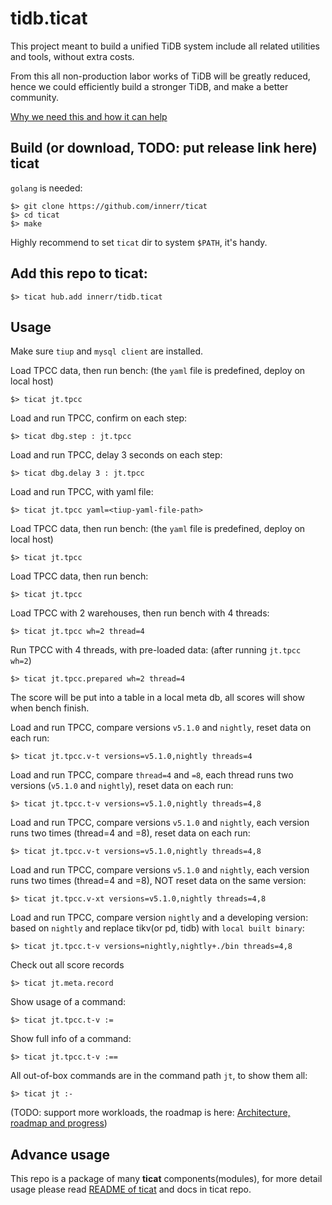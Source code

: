 # tidb.ticat
This project meant to build a unified TiDB system include all related utilities and tools, without extra costs.

From this all non-production labor works of TiDB will be greatly reduced,
hence we could efficiently build a stronger TiDB, and make a better community.

[Why we need this and how it can help](./why-we-need-this-and-how-it-can-help.md)

## Build (or download, TODO: put release link here) ticat
`golang` is needed:
```
$> git clone https://github.com/innerr/ticat
$> cd ticat
$> make
```
Highly recommend to set `ticat` dir to system `$PATH`, it's handy.

## Add this repo to ticat:
```
$> ticat hub.add innerr/tidb.ticat
```

## Usage
Make sure `tiup` and `mysql client` are installed.

Load TPCC data, then run bench: (the `yaml` file is predefined, deploy on local host)
```
$> ticat jt.tpcc
```

Load and run TPCC, confirm on each step:
```
$> ticat dbg.step : jt.tpcc
```

Load and run TPCC, delay 3 seconds on each step:
```
$> ticat dbg.delay 3 : jt.tpcc
```

Load and run TPCC, with yaml file:
```
$> ticat jt.tpcc yaml=<tiup-yaml-file-path>
```

Load TPCC data, then run bench: (the `yaml` file is predefined, deploy on local host)
```
$> ticat jt.tpcc
```
Load TPCC data, then run bench:
```
$> ticat jt.tpcc
```

Load TPCC with 2 warehouses, then run bench with 4 threads:
```
$> ticat jt.tpcc wh=2 thread=4
```

Run TPCC with 4 threads, with pre-loaded data: (after running `jt.tpcc wh=2`)
```
$> ticat jt.tpcc.prepared wh=2 thread=4
```
The score will be put into a table in a local meta db, all scores will show when bench finish.

Load and run TPCC, compare versions `v5.1.0` and `nightly`, reset data on each run:
```
$> ticat jt.tpcc.v-t versions=v5.1.0,nightly threads=4
```

Load and run TPCC, compare `thread=4` and `=8`,
each thread runs two versions (`v5.1.0` and `nightly`), reset data on each run:
```
$> ticat jt.tpcc.t-v versions=v5.1.0,nightly threads=4,8
```

Load and run TPCC, compare versions `v5.1.0` and `nightly`,
each version runs two times (thread=4 and =8), reset data on each run:
```
$> ticat jt.tpcc.v-t versions=v5.1.0,nightly threads=4,8
```

Load and run TPCC, compare versions `v5.1.0` and `nightly`,
each version runs two times (thread=4 and =8), NOT reset data on the same version:
```
$> ticat jt.tpcc.v-xt versions=v5.1.0,nightly threads=4,8
```

Load and run TPCC, compare version `nightly` and a developing version:
based on `nightly` and replace tikv(or pd, tidb) with `local built binary`:
```
$> ticat jt.tpcc.t-v versions=nightly,nightly+./bin threads=4,8
```

Check out all score records
```
$> ticat jt.meta.record
```

Show usage of a command:
```
$> ticat jt.tpcc.t-v :=
```

Show full info of a command:
```
$> ticat jt.tpcc.t-v :==
```

All out-of-box commands are in the command path `jt`, to show them all:
```
$> ticat jt :-
```

(TODO: support more workloads, the roadmap is here: [Architecture, roadmap and progress](./architecture-roadmap-progress.md))

## Advance usage
This repo is a package of many **ticat** components(modules),
for more detail usage please read [README of ticat](https://github.com/innerr/ticat/blob/main/README.md) and docs in ticat repo.
